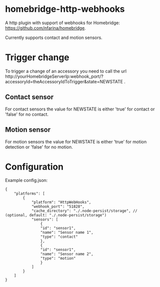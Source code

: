 # homebridge-http-webhooks
A http plugin with support of webhooks for Homebridge: https://github.com/nfarina/homebridge.

Currently supports contact and motion sensors.

# Trigger change
To trigger a change of an accessory you need to call the url http://yourHomebridgeServerIp:webhook_port/?accessoryId=theAccessoryIdToTrigger&state=NEWSTATE .

## Contact sensor
For contact sensors the value for NEWSTATE is either 'true' for contact or 'false' for no contact.

## Motion sensor
For motion sensors the value for NEWSTATE is either 'true' for motion detection or 'false' for no motion.

# Configuration
Example config.json:

    {
        "platforms": [
            {
                "platform": "HttpWebHooks",
                "webhook_port": "51828",
                "cache_directory": "./.node-persist/storage", // (optional, default: "./.node-persist/storage")
                "sensors": [
                    {
                    "id": "sensor1",
                    "name": "Sensor name 1",
                    "type": "contact"
                    },
                    {
                    "id": "sensor1",
                    "name": "Sensor name 2",
                    "type": "motion"
                    }
                ]
            }
        ]
    }
